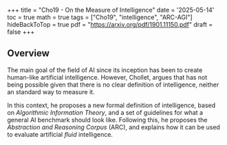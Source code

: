 +++
title = "Cho19 - On the Measure of Intelligence"
date = '2025-05-14'
toc = true
math = true
tags = ["Cho19", "intelligence", "ARC-AGI"]
hideBackToTop = true
pdf = "https://arxiv.org/pdf/1901.11150.pdf"
draft = false
+++

## Overview

The main goal of the field of AI since its inception has been to create human-like artificial intelligence.
However, Chollet, argues that has not being possible given that there is no clear definition of intelligence,
neither an standard way to measure it.

In this context, he proposes a new formal definition of intelligence, based on *Algorithmic Information Theory*, and a set of guidelines for what a general AI benchmark should look like. Following this, he proposes 
the *Abstraction and Reasoning Corpus* (ARC), and explains how it can be used to evaluate artificial
*fluid* intelligence.
